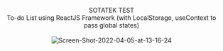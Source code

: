 <p align="center">
   SOTATEK TEST
   <br/>
   To-do List using ReactJS Framework (with LocalStorage, useContext to pass global states)
   <br/>
   <br/>
   <img src="https://i.ibb.co/vLFJpq8/Screen-Shot-2022-04-05-at-13-16-24.png" alt="Screen-Shot-2022-04-05-at-13-16-24" border="0">
</p>
